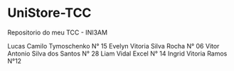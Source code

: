 # UniStore-TCC
 Repositorio do meu TCC - INI3AM


Lucas Camilo Tymoschenko N° 15
Evelyn Vitoria Silva Rocha N° 06
Vitor Antonio Silva dos Santos N° 28
Liam Vidal Excel N° 14
Ingrid Vitoria Ramos N°12